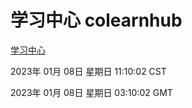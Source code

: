 # 学习中心 colearnhub
[学习中心](http://59.174.11.47:56308/colearnhub/)

2023年 01月 08日 星期日 11:10:02 CST

2023年 01月 08日 星期日 03:10:02 GMT
